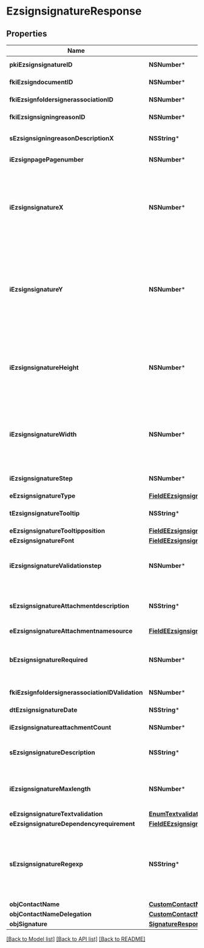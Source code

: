 # EzsignsignatureResponse

## Properties
Name | Type | Description | Notes
------------ | ------------- | ------------- | -------------
**pkiEzsignsignatureID** | **NSNumber*** | The unique ID of the Ezsignsignature | 
**fkiEzsigndocumentID** | **NSNumber*** | The unique ID of the Ezsigndocument | 
**fkiEzsignfoldersignerassociationID** | **NSNumber*** | The unique ID of the Ezsignfoldersignerassociation | 
**fkiEzsignsigningreasonID** | **NSNumber*** | The unique ID of the Ezsignsigningreason | [optional] 
**sEzsignsigningreasonDescriptionX** | **NSString*** | The description of the Ezsignsigningreason in the language of the requester | [optional] 
**iEzsignpagePagenumber** | **NSNumber*** | The page number in the Ezsigndocument | 
**iEzsignsignatureX** | **NSNumber*** | The X coordinate (Horizontal) where to put the Ezsignsignature on the page.  Coordinate is calculated at 100dpi (dot per inch). So for example, if you want to put the Ezsignsignature 2 inches from the left border of the page, you would use \&quot;200\&quot; for the X coordinate. | 
**iEzsignsignatureY** | **NSNumber*** | The Y coordinate (Vertical) where to put the Ezsignsignature on the page.  Coordinate is calculated at 100dpi (dot per inch). So for example, if you want to put the Ezsignsignature 3 inches from the top border of the page, you would use \&quot;300\&quot; for the Y coordinate. | 
**iEzsignsignatureHeight** | **NSNumber*** | The height of the Ezsignsignature.  Size is calculated at 100dpi (dot per inch). So for example, if you want the Ezsignsignature to have an height of 2 inches, you would use \&quot;200\&quot; for the iEzsignsignatureHeight. | [optional] 
**iEzsignsignatureWidth** | **NSNumber*** | The width of the Ezsignsignature.  Size is calculated at 100dpi (dot per inch). So for example, if you want the Ezsignsignature to have a width of 2 inches, you would use \&quot;200\&quot; for the iEzsignsignatureWidth. | [optional] 
**iEzsignsignatureStep** | **NSNumber*** | The step when the Ezsignsigner will be invited to sign | 
**eEzsignsignatureType** | [**FieldEEzsignsignatureType***](FieldEEzsignsignatureType.md) |  | 
**tEzsignsignatureTooltip** | **NSString*** | A tooltip that will be presented to Ezsignsigner about the Ezsignsignature | [optional] 
**eEzsignsignatureTooltipposition** | [**FieldEEzsignsignatureTooltipposition***](FieldEEzsignsignatureTooltipposition.md) |  | [optional] 
**eEzsignsignatureFont** | [**FieldEEzsignsignatureFont***](FieldEEzsignsignatureFont.md) |  | [optional] 
**iEzsignsignatureValidationstep** | **NSNumber*** | The step when the Ezsignsigner will be invited to validate the Ezsignsignature of eEzsignsignatureType Attachments | [optional] 
**sEzsignsignatureAttachmentdescription** | **NSString*** | The description attached to the attachment name added in Ezsignsignature of eEzsignsignatureType Attachments | [optional] 
**eEzsignsignatureAttachmentnamesource** | [**FieldEEzsignsignatureAttachmentnamesource***](FieldEEzsignsignatureAttachmentnamesource.md) |  | [optional] 
**bEzsignsignatureRequired** | **NSNumber*** | Whether the Ezsignsignature is required or not. This field is relevant only with Ezsignsignature with eEzsignsignatureType &#x3D; Attachments. | [optional] 
**fkiEzsignfoldersignerassociationIDValidation** | **NSNumber*** | The unique ID of the Ezsignfoldersignerassociation | [optional] 
**dtEzsignsignatureDate** | **NSString*** | The date the Ezsignsignature was signed | [optional] 
**iEzsignsignatureattachmentCount** | **NSNumber*** | The count of Ezsignsignatureattachment | [optional] 
**sEzsignsignatureDescription** | **NSString*** | The value entered while signing Ezsignsignature of eEzsignsignatureType **City**, **FieldText** and **FieldTextarea** | [optional] 
**iEzsignsignatureMaxlength** | **NSNumber*** | The maximum length for the value in the Ezsignsignature  This can only be set if eEzsignsignatureType is **FieldText** or **FieldTextarea** | [optional] 
**eEzsignsignatureTextvalidation** | [**EnumTextvalidation***](EnumTextvalidation.md) |  | [optional] 
**eEzsignsignatureDependencyrequirement** | [**FieldEEzsignsignatureDependencyrequirement***](FieldEEzsignsignatureDependencyrequirement.md) |  | [optional] 
**sEzsignsignatureRegexp** | **NSString*** | A regular expression to indicate what values are acceptable for the Ezsignsignature.  This can only be set if eEzsignsignatureType is **FieldText** or **FieldTextarea** and eEzsignsignatureTextvalidation is **Custom** | [optional] 
**objContactName** | [**CustomContactNameResponse***](CustomContactNameResponse.md) |  | 
**objContactNameDelegation** | [**CustomContactNameResponse***](CustomContactNameResponse.md) |  | [optional] 
**objSignature** | [**SignatureResponseCompound***](SignatureResponseCompound.md) |  | [optional] 

[[Back to Model list]](../README.md#documentation-for-models) [[Back to API list]](../README.md#documentation-for-api-endpoints) [[Back to README]](../README.md)


